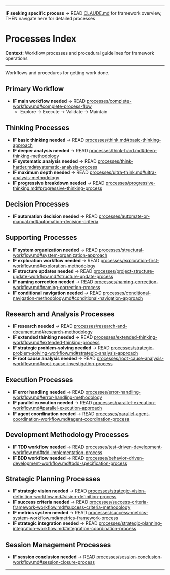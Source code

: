 
---

**IF seeking specific process** → READ [CLAUDE.md](../CLAUDE.md#system-navigation) for framework overview, THEN navigate here for detailed processes


# Processes Index

**Context**: Workflow processes and procedural guidelines for framework operations

---

Workflows and procedures for getting work done.

## Primary Workflow
- **IF main workflow needed** → READ [processes/complete-workflow.md#complete-process-flow](processes/complete-workflow.md#complete-process-flow)
  - Explore → Execute → Validate → Maintain

## Thinking Processes  
- **IF basic thinking needed** → READ [processes/think.md#basic-thinking-approach](processes/think.md#basic-thinking-approach)
- **IF deeper analysis needed** → READ [processes/think-hard.md#deep-thinking-methodology](processes/think-hard.md#deep-thinking-methodology)
- **IF systematic analysis needed** → READ [processes/think-harder.md#systematic-analysis-process](processes/think-harder.md#systematic-analysis-process)
- **IF maximum depth needed** → READ [processes/ultra-think.md#ultra-analysis-methodology](processes/ultra-think.md#ultra-analysis-methodology)
- **IF progressive breakdown needed** → READ [processes/progressive-thinking.md#progressive-thinking-process](processes/progressive-thinking.md#progressive-thinking-process)

## Decision Processes
- **IF automation decision needed** → READ [processes/automate-or-manual.md#automation-decision-criteria](processes/automate-or-manual.md#automation-decision-criteria)

## Supporting Processes
- **IF system organization needed** → READ [processes/structural-workflow.md#system-organization-approach](processes/structural-workflow.md#system-organization-approach)
- **IF exploration workflow needed** → READ [processes/exploration-first-workflow.md#exploration-methodology](processes/exploration-first-workflow.md#exploration-methodology)
- **IF structure updates needed** → READ [processes/project-structure-update-workflow.md#structure-update-process](processes/project-structure-update-workflow.md#structure-update-process)
- **IF naming correction needed** → READ [processes/naming-correction-workflow.md#naming-correction-process](processes/naming-correction-workflow.md#naming-correction-process)
- **IF conditional navigation needed** → READ [processes/conditional-navigation-methodology.md#conditional-navigation-approach](processes/conditional-navigation-methodology.md#conditional-navigation-approach)

## Research and Analysis Processes
- **IF research needed** → READ [processes/research-and-document.md#research-methodology](processes/research-and-document.md#research-methodology)
- **IF extended thinking needed** → READ [processes/extended-thinking-workflow.md#extended-thinking-process](processes/extended-thinking-workflow.md#extended-thinking-process)
- **IF strategic problem-solving needed** → READ [processes/strategic-problem-solving-workflow.md#strategic-analysis-approach](processes/strategic-problem-solving-workflow.md#strategic-analysis-approach)
- **IF root cause analysis needed** → READ [processes/root-cause-analysis-workflow.md#root-cause-investigation-process](processes/root-cause-analysis-workflow.md#root-cause-investigation-process)

## Execution Processes
- **IF error handling needed** → READ [processes/error-handling-workflow.md#error-handling-methodology](processes/error-handling-workflow.md#error-handling-methodology)
- **IF parallel execution needed** → READ [processes/parallel-execution-workflow.md#parallel-execution-approach](processes/parallel-execution-workflow.md#parallel-execution-approach)
- **IF agent coordination needed** → READ [processes/parallel-agent-coordination-workflow.md#agent-coordination-process](processes/parallel-agent-coordination-workflow.md#agent-coordination-process)

## Development Methodology Processes
- **IF TDD workflow needed** → READ [processes/test-driven-development-workflow.md#tdd-implementation-process](processes/test-driven-development-workflow.md#tdd-implementation-process)
- **IF BDD workflow needed** → READ [processes/behavior-driven-development-workflow.md#bdd-specification-process](processes/behavior-driven-development-workflow.md#bdd-specification-process)

## Strategic Planning Processes
- **IF strategic vision needed** → READ [processes/strategic-vision-definition-workflow.md#vision-definition-process](processes/strategic-vision-definition-workflow.md#vision-definition-process)
- **IF success criteria needed** → READ [processes/success-criteria-framework-workflow.md#success-criteria-methodology](processes/success-criteria-framework-workflow.md#success-criteria-methodology)
- **IF metrics system needed** → READ [processes/success-metrics-system-workflow.md#metrics-framework-process](processes/success-metrics-system-workflow.md#metrics-framework-process)
- **IF strategic integration needed** → READ [processes/strategic-planning-integration-workflow.md#integration-coordination-process](processes/strategic-planning-integration-workflow.md#integration-coordination-process)

## Session Management Processes
- **IF session conclusion needed** → READ [processes/session-conclusion-workflow.md#session-closure-process](processes/session-conclusion-workflow.md#session-closure-process)

---

